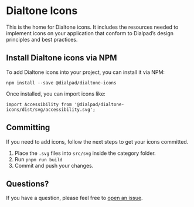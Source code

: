 # Dialtone Icons

This is the home for Dialtone icons. It includes the resources needed to implement icons on your application that conform to Dialpad’s design principles and best practices.

## Install Dialtone icons via NPM

To add Dialtone icons into your project, you can install it via NPM:

```
npm install --save @dialpad/dialtone-icons
```

Once installed, you can import icons like:

```
import Accessibility from '@dialpad/dialtone-icons/dist/svg/accessibility.svg';
```

## Committing

If you need to add icons, follow the next steps to get your icons committed.

1. Place the `.svg` files into `src/svg` inside the category folder.
2. Run `pnpm run build`
3. Commit and push your changes.

## Questions?

If you have a question, please feel free to [open an issue](https://github.com/dialpad/dialtone-icons/issues/new).
